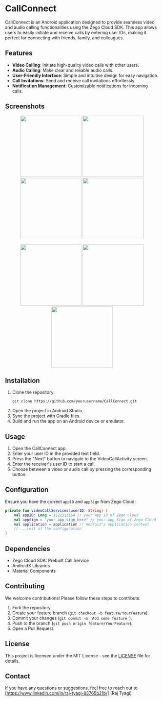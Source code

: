 # CallConnect

CallConnect is an Android application designed to provide seamless video and audio calling functionalities using the Zego Cloud SDK. This app allows users to easily initiate and receive calls by entering user IDs, making it perfect for connecting with friends, family, and colleagues.

## Features

- **Video Calling**: Initiate high-quality video calls with other users.
- **Audio Calling**: Make clear and reliable audio calls.
- **User-Friendly Interface**: Simple and intuitive design for easy navigation.
- **Call Invitations**: Send and receive call invitations effortlessly.
- **Notification Management**: Customizable notifications for incoming calls.

## Screenshots

<p align="center">
  <img src="https://github.com/raj-tyagi/CallConnect/assets/110656539/aab04b9f-e2a1-4093-aec7-6525623c0f13" width="200" />
  <img src="https://github.com/raj-tyagi/CallConnect/assets/110656539/aba4ceb7-7e9e-4487-b979-9a61459cf421" width="200" />
  <img src="https://github.com/raj-tyagi/CallConnect/assets/110656539/33087a79-0dd2-4ec8-9308-6b8962a57850" width="200" />
  <img src="https://github.com/raj-tyagi/CallConnect/assets/110656539/cd02e6aa-0189-4b0b-bf1a-f1f33d967714" width="200" />
</p>
<p align="center">
  <img src="https://github.com/raj-tyagi/CallConnect/assets/110656539/bb58934e-32ba-44f6-9b47-9864dc3bc4da" width="200" />
  <img src="https://github.com/raj-tyagi/CallConnect/assets/110656539/0d6086f3-de8a-4e59-aae4-421b662f0002" width="200" />
  <img src="https://github.com/raj-tyagi/CallConnect/assets/110656539/1f6c8a40-926c-4a3a-ad58-d8a67592637c" width="200" />
</p>

## Installation

1. Clone the repository:
   ```sh
   git clone https://github.com/yourusername/CallConnect.git
   ```
2. Open the project in Android Studio.
3. Sync the project with Gradle files.
4. Build and run the app on an Android device or emulator.

## Usage

1. Open the CallConnect app.
2. Enter your user ID in the provided text field.
3. Press the "Next" button to navigate to the VideoCallActivity screen.
4. Enter the receiver's user ID to start a call.
5. Choose between a video or audio call by pressing the corresponding button.

## Configuration

Ensure you have the correct `appID` and `appSign` from Zego Cloud:

```kotlin
private fun videoCallServices(userID: String) {
    val appID: Long = 1522513164 // your App ID of Zego Cloud
    val appSign = "your_app_sign_here" // your App Sign of Zego Cloud
    val application = application // Android's application context
    // ...rest of the configuration
}
```

## Dependencies

- Zego Cloud SDK: Prebuilt Call Service
- AndroidX Libraries
- Material Components

## Contributing

We welcome contributions! Please follow these steps to contribute:

1. Fork the repository.
2. Create your feature branch (`git checkout -b feature/YourFeature`).
3. Commit your changes (`git commit -m 'Add some feature'`).
4. Push to the branch (`git push origin feature/YourFeature`).
5. Open a Pull Request.

## License

This project is licensed under the MIT License - see the [LICENSE](LICENSE) file for details.

## Contact

If you have any questions or suggestions, feel free to reach out to [https://www.linkedin.com/in/raj-tyagi-83765b21b/] (Raj Tyagi)

